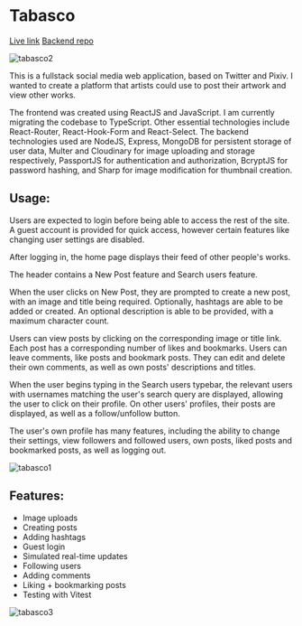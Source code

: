 # Tabasco

[Live link](https://tabasco.netlify.app/)
[Backend repo](https://github.com/jasonHYLam/Odinbook-Server/tree/main)

![tabasco2](https://github.com/user-attachments/assets/8e2178ee-9f8a-4aa7-b1f8-83ea8aff15d9)

This is a fullstack social media web application, based on Twitter and Pixiv. I wanted to create a platform that artists could use to post their artwork and view other works.

The frontend was created using ReactJS and JavaScript. I am currently migrating the codebase to TypeScript. Other essential technologies include React-Router, React-Hook-Form and React-Select. The backend technologies used are NodeJS, Express, MongoDB for persistent storage of user data, Multer and Cloudinary for image uploading and storage respectively, PassportJS for authentication and authorization, BcryptJS for password hashing, and Sharp for image modification for thumbnail creation.

## Usage:

Users are expected to login before being able to access the rest of the site. A guest account is provided for quick access, however certain features like changing user settings are disabled.

After logging in, the home page displays their feed of other people's works.

The header contains a New Post feature and Search users feature.

When the user clicks on New Post, they are prompted to create a new post, with an image and title being required. Optionally, hashtags are able to be added or created. An optional description is able to be provided, with a maximum character count.

Users can view posts by clicking on the corresponding image or title link. Each post has a corresponding number of likes and bookmarks. Users can leave comments, like posts and bookmark posts. They can edit and delete their own comments, as well as own posts' descriptions and titles.

When the user begins typing in the Search users typebar, the relevant users with usernames matching the user's search query are displayed, allowing the user to click on their profile. On other users' profiles, their posts are displayed, as well as a follow/unfollow button.

The user's own profile has many features, including the ability to change their settings, view followers and followed users, own posts, liked posts and bookmarked posts, as well as logging out.

![tabasco1](https://github.com/user-attachments/assets/fff14d6d-7eaa-41f6-8a27-5ec40c0eee88)

## Features:

- Image uploads
- Creating posts
- Adding hashtags
- Guest login
- Simulated real-time updates
- Following users
- Adding comments
- Liking + bookmarking posts
- Testing with Vitest

![tabasco3](https://github.com/user-attachments/assets/8f3e1699-b907-45b2-9c2c-d4fa21f3bf9e)
